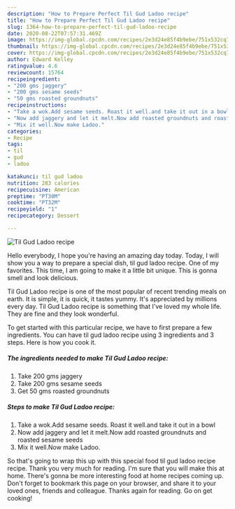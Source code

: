 ```yaml
---
description: "How to Prepare Perfect Til Gud Ladoo recipe"
title: "How to Prepare Perfect Til Gud Ladoo recipe"
slug: 1364-how-to-prepare-perfect-til-gud-ladoo-recipe
date: 2020-08-22T07:57:31.469Z
image: https://img-global.cpcdn.com/recipes/2e3d24e85f4b9ebe/751x532cq70/til-gud-ladoo-recipe-recipe-main-photo.jpg
thumbnail: https://img-global.cpcdn.com/recipes/2e3d24e85f4b9ebe/751x532cq70/til-gud-ladoo-recipe-recipe-main-photo.jpg
cover: https://img-global.cpcdn.com/recipes/2e3d24e85f4b9ebe/751x532cq70/til-gud-ladoo-recipe-recipe-main-photo.jpg
author: Edward Kelley
ratingvalue: 4.6
reviewcount: 15764
recipeingredient:
- "200 gms jaggery"
- "200 gms sesame seeds"
- "50 gms roasted groundnuts"
recipeinstructions:
- "Take a wok.Add sesame seeds. Roast it well.and take it out in a bowl"
- "Now add jaggery and let it melt.Now add roasted groundnuts and roasted sesame seeds"
- "Mix it well.Now make Ladoo."
categories:
- Recipe
tags:
- til
- gud
- ladoo

katakunci: til gud ladoo 
nutrition: 283 calories
recipecuisine: American
preptime: "PT30M"
cooktime: "PT32M"
recipeyield: "1"
recipecategory: Dessert

---
```



![Til Gud Ladoo recipe](https://img-global.cpcdn.com/recipes/2e3d24e85f4b9ebe/751x532cq70/til-gud-ladoo-recipe-recipe-main-photo.jpg)

Hello everybody, I hope you're having an amazing day today. Today, I will show you a way to prepare a special dish, til gud ladoo recipe. One of my favorites. This time, I am going to make it a little bit unique. This is gonna smell and look delicious.

Til Gud Ladoo recipe is one of the most popular of recent trending meals on earth. It is simple, it is quick, it tastes yummy. It's appreciated by millions every day. Til Gud Ladoo recipe is something that I've loved my whole life. They are fine and they look wonderful.




To get started with this particular recipe, we have to first prepare a few ingredients. You can have til gud ladoo recipe using 3 ingredients and 3 steps. Here is how you cook it.

<!--inarticleads1-->

##### The ingredients needed to make Til Gud Ladoo recipe:

1. Take 200 gms jaggery
1. Take 200 gms sesame seeds
1. Get 50 gms roasted groundnuts




<!--inarticleads2-->

##### Steps to make Til Gud Ladoo recipe:

1. Take a wok.Add sesame seeds. Roast it well.and take it out in a bowl
1. Now add jaggery and let it melt.Now add roasted groundnuts and roasted sesame seeds
1. Mix it well.Now make Ladoo.




So that's going to wrap this up with this special food til gud ladoo recipe recipe. Thank you very much for reading. I'm sure that you will make this at home. There's gonna be more interesting food at home recipes coming up. Don't forget to bookmark this page on your browser, and share it to your loved ones, friends and colleague. Thanks again for reading. Go on get cooking!
